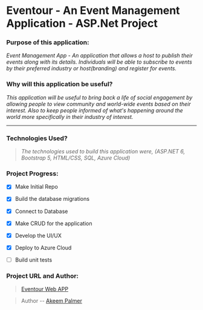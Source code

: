 ﻿# Eventour - An Event Management Application - ASP.Net Project

### Purpose of this application:
*Event Management App - An application that allows a host to publish their events along with its details. Individuals will be able to subscribe to events by their preferred industry or host(branding) and register for events.*


### Why will this application be useful?
*This application will be useful to bring back a life of social engagement by allowing  people to view community and world-wide events based on their interest. Also to keep people informed of what's happening around the world more specifically in their industry of interest.*

---

### Technologies Used?
> *The technologies used to build this application were, (ASP.NET 6, Bootstrap 5, HTML/CSS, SQL, Azure Cloud)*

### Project Progress:
- [x] Make Initial Repo
- [x] Build the database migrations
- [x] Connect to Database
- [x] Make CRUD for the application
- [x] Develop the UI/UX 
- [x] Deploy to Azure Cloud
- [ ] Build unit tests


### Project URL and Author:
> [Eventour Web APP](https://eventour.azurewebsites.net)

> Author -- [Akeem Palmer](https://www.github.com/DevOps242)